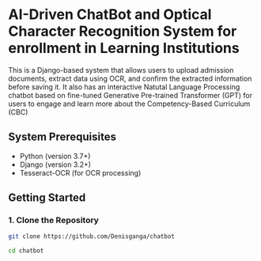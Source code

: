 # AI-Driven ChatBot and Optical Character Recognition System for enrollment in Learning Institutions

This is a Django-based system that allows users to upload admission documents, extract data using OCR, and confirm the extracted information before saving it. It also has an interactive Natutal Language Processing chatbot based on fine-tuned Generative Pre-trained Transformer (GPT) for users to engage and learn more about the Competency-Based Curriculum (CBC)

## System Prerequisites

- Python (version 3.7+)
- Django (version 3.2+)
- Tesseract-OCR (for OCR processing)

## Getting Started

### 1. Clone the Repository

```bash
git clone https://github.com/Denisganga/chatbot
```

```bash
cd chatbot
```

